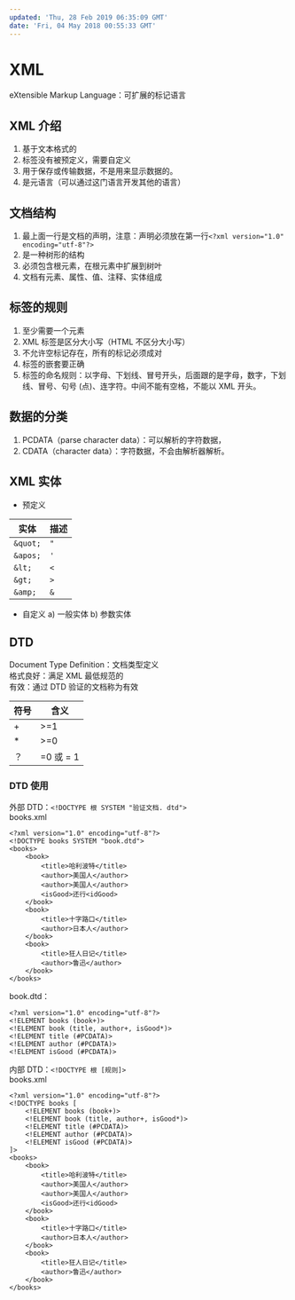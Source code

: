 ```yaml
---
updated: 'Thu, 28 Feb 2019 06:35:09 GMT'
date: 'Fri, 04 May 2018 00:55:33 GMT'
---
```


# XML

eXtensible Markup Language：可扩展的标记语言

## XML 介绍

1.  基于文本格式的
2.  标签没有被预定义，需要自定义
3.  用于保存或传输数据，不是用来显示数据的。
4.  是元语言（可以通过这门语言开发其他的语言）

## 文档结构

1.  最上面一行是文档的声明，注意：声明必须放在第一行`<?xml version="1.0" encoding="utf-8"?>`
2.  是一种树形的结构
3.  必须包含根元素，在根元素中扩展到树叶
4.  文档有元素、属性、值、注释、实体组成

## 标签的规则

1.  至少需要一个元素
2.  XML 标签是区分大小写（HTML 不区分大小写）
3.  不允许空标记存在，所有的标记必须成对
4.  标签的嵌套要正确
5.  标签的命名规则：以字母、下划线、冒号开头，后面跟的是字母，数字，下划线、冒号、句号 (点)、连字符。中间不能有空格，不能以 XML 开头。

## 数据的分类

1.  PCDATA（parse character data）：可以解析的字符数据，
2.  CDATA（character data）：字符数据，不会由解析器解析。

## XML 实体

-   预定义

| 实体       | 描述  |
| -------- | --- |
| `&quot;` | `"` |
| `&apos;` | `'` |
| `&lt;`   | `<` |
| `&gt;`   | `>` |
| `&amp;`  | `&` |

-   自定义
    a)	一般实体
    b)	参数实体

## DTD

Document Type Definition：文档类型定义\
格式良好：满足 XML 最低规范的\
有效：通过 DTD 验证的文档称为有效

| 符号 | 含义       |
| -- | -------- |
| +  | >=1      |
| *  | >=0      |
| ？  | =0 或 = 1 |

### DTD 使用

外部 DTD：`<!DOCTYPE 根 SYSTEM "验证文档. dtd">`\
books.xml

```
<?xml version="1.0" encoding="utf-8"?>
<!DOCTYPE books SYSTEM "book.dtd">
<books>
	<book>
		<title>哈利波特</title>
		<author>美国人</author>
		<author>美国人</author>
		<isGood>还行<idGood>
	</book>
	<book>
		<title>十字路口</title>
		<author>日本人</author>
	</book>
	<book>
		<title>狂人日记</title>
		<author>鲁迅</author>
	</book>
</books>
```

book.dtd：

```
<?xml version="1.0" encoding="utf-8"?>
<!ELEMENT books (book+)>
<!ELEMENT book (title, author+, isGood*)>
<!ELEMENT title (#PCDATA)>
<!ELEMENT author (#PCDATA)>
<!ELEMENT isGood (#PCDATA)>
```

内部 DTD：`<!DOCTYPE 根 [规则]>`\
books.xml

```
<?xml version="1.0" encoding="utf-8"?>
<!DOCTYPE books [
	<!ELEMENT books (book+)>
	<!ELEMENT book (title, author+, isGood*)>
	<!ELEMENT title (#PCDATA)>
	<!ELEMENT author (#PCDATA)>
	<!ELEMENT isGood (#PCDATA)>
]>
<books>
	<book>
		<title>哈利波特</title>
		<author>美国人</author>
		<author>美国人</author>
		<isGood>还行<idGood>
	</book>
	<book>
		<title>十字路口</title>
		<author>日本人</author>
	</book>
	<book>
		<title>狂人日记</title>
		<author>鲁迅</author>
	</book>
</books>
```
